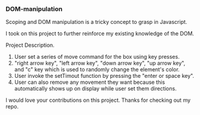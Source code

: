 ### DOM-manipulation

Scoping and DOM manipulation is a tricky concept to grasp in Javascript.

I took on this project to further reinforce my existing knowledge of the DOM.

Project Description.

1. User set a series of move command for the box using key presses.
2. "right arrow key", "left arrow key", "down arrow key", "up arrow key", and "c" key which is used to randomly change the element's color.
3. User invoke the setTimout function by pressing the "enter or space key".
4. User can also remove any movement they want because this automatically shows up on display while user set them directions.

I would love your contributions on this project.
Thanks for checking out my repo.